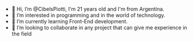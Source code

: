 - 👋 Hi, I’m @CibelsPiotti, I'm 21 years old and I'm from Argentina.
- 👀 I’m interested in programming and in the world of technology.
- 🌱 I’m currently learning Front-End development.
- 💞️ I’m looking to collaborate in any project that can give me experience in the field 

<!---
CibelsPiotti/CibelsPiotti is a ✨ special ✨ repository because its `README.md` (this file) appears on your GitHub profile.
You can click the Preview link to take a look at your changes.
--->
